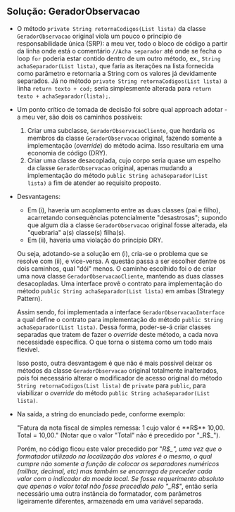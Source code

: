 ## Solução: GeradorObservacao
* O método `private String retornaCodigos(List lista)` da classe `GeradorObservacao` original viola um pouco o princípio de responsabilidade única (SRP): a meu ver, todo o bloco de código a partir da linha onde está o comentário `//Acha separador` até onde se fecha o loop `for` poderia estar contido dentro de um outro método, ex., `String achaSeparador(List lista)`, que faria as iterações na lista fornecida como parâmetro e retornaria a String com os valores já devidamente separados. Já no método `private String retornaCodigos(List lista)` a linha `return texto + cod;` seria simplesmente alterada para `return texto + achaSeparador(lista);`.
* Um ponto crítico de tomada de decisão foi sobre qual approach adotar - a meu ver, são dois os caminhos possíveis:
    1. Criar uma subclasse, `GeradorObservacaoCliente`, que herdaria os membros da classe `GeradorObservacao` original, fazendo somente a implementação (_override_) do método acima. Isso resultaria em uma economia de código (DRY).
    1. Criar uma classe desacoplada, cujo corpo seria quase um espelho da classe `GeradorObservacao` original, apenas mudando a implementação do método `public String achaSeparador(List lista)` a fim de atender ao requisito proposto.
* Desvantagens:
    * Em (i), haveria um acoplamento entre as duas classes (pai e filho), acarretando consequências potencialmente "desastrosas"; supondo que algum dia a classe `GeradorObservacao` original fosse alterada, ela "quebraria" a(s) classe(s) filha(s).
    * Em (ii), haveria uma violação do princípio DRY.
    
    Ou seja, adotando-se a solução em (i), cria-se o problema que se resolve com (ii), e vice-versa. A questão passa a ser escolher dentre os dois caminhos, qual "dói" menos. O caminho escolhido foi o de criar uma nova classe `GeradorObservacaoCliente`, mantendo as duas classes desacopladas. Uma interface provê o contrato para implementação do método `public String achaSeparador(List lista)` em ambas (Strategy Pattern).
    
    Assim sendo, foi implementada a interface `GeradorObservacaoInterface` a qual define o contrato para implementação do método `public String achaSeparador(List lista)`. Dessa forma, poder-se-á criar classes separadas que tratem de fazer o _override_ deste método, a cada nova necessidade específica. O que torna o sistema como um todo mais flexível.
    
    Isso posto, outra desvantagem é que não é mais possível deixar os métodos da classe `GeradorObservacao` original totalmente inalterados, pois foi necessário alterar o modificador de acesso original do método `String retornaCodigos(List lista)` de `private` para `public`, para viabilizar o _override_ do método `public String achaSeparador(List lista)`.
    
* Na saída, a string do enunciado pede, conforme exemplo:

    "Fatura da nota fiscal de simples remessa: 1 cujo valor é **R$** 10,00. Total = 10,00."
(Notar que o valor "Total" não é precedido por "_R$_").

    Porém, no código ficou este valor precedido por "_R$_", uma vez que o formatador utilizado na localização dos valores é o mesmo, o qual cumpre não somente a função de colocar os separadores numéricos (milhar, decimal, etc) mas também se encarrega de preceder cada valor com o indicador da moeda local. Se fosse requerimento absoluto que apenas o valor total não fosse precedido pelo "_R$_", então seria necessário uma outra instância do formatador, com parâmetros ligeiramente diferentes, armazenada em uma variável separada.
